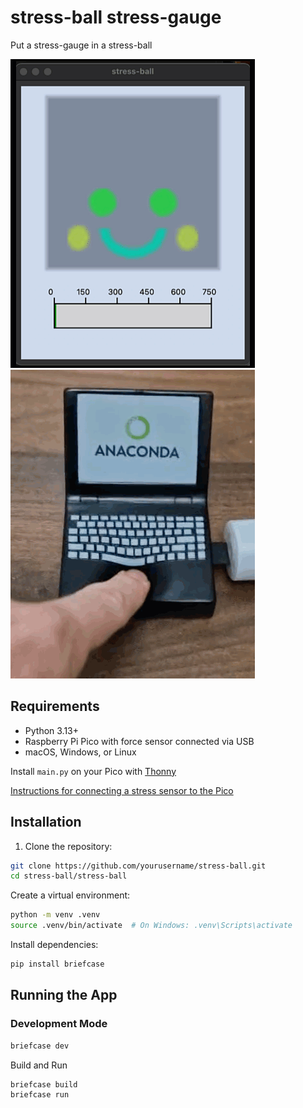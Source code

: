 # stress-ball stress-gauge

Put a stress-gauge in a stress-ball

![](stress-ball.gif) ![](stress-ball-press.gif)

## Requirements

- Python 3.13+
- Raspberry Pi Pico with force sensor connected via USB
- macOS, Windows, or Linux

Install `main.py` on your Pico with [Thonny](https://projects.raspberrypi.org/en/projects/getting-started-with-the-pico)

[Instructions for connecting a stress sensor to the Pico](https://newbiely.com/tutorials/raspberry-pico/raspberry-pi-pico-force-sensor)

## Installation

1. Clone the repository:

```bash
git clone https://github.com/yourusername/stress-ball.git
cd stress-ball/stress-ball
```

Create a virtual environment:

```bash
python -m venv .venv
source .venv/bin/activate  # On Windows: .venv\Scripts\activate
```

Install dependencies:

```bash
pip install briefcase
```
## Running the App

### Development Mode

```bash
briefcase dev
```
Build and Run

```bash
briefcase build
briefcase run
```
